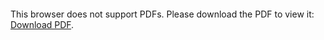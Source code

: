 <object data="christ-in-song/CIS1908pdfs/396.pdf" type="application/pdf" width="100%" height="1024px">
    <embed src="christ-in-song/CIS1908pdfs/396.pdf">
        <p>This browser does not support PDFs. Please download the PDF to view it: <a href="christ-in-song/CIS1908pdfs/396.pdf">Download PDF</a>.</p>
    </embed>
</object>
